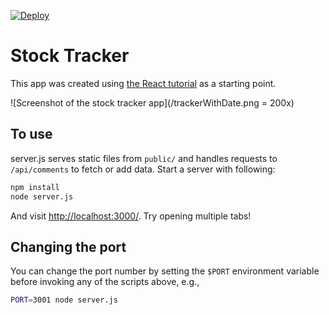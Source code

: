 [![Deploy](https://www.herokucdn.com/deploy/button.png)](https://heroku.com/deploy)

# Stock Tracker

This app was created using [the React tutorial](http://facebook.github.io/react/docs/tutorial.html) as a starting point.

![Screenshot of the stock tracker app](/trackerWithDate.png = 200x)

## To use

server.js serves static files from `public/` and handles requests to `/api/comments` to fetch or add data. Start a server with following:

```sh
npm install
node server.js
```

And visit <http://localhost:3000/>. Try opening multiple tabs!

## Changing the port

You can change the port number by setting the `$PORT` environment variable before invoking any of the scripts above, e.g.,

```sh
PORT=3001 node server.js
```
